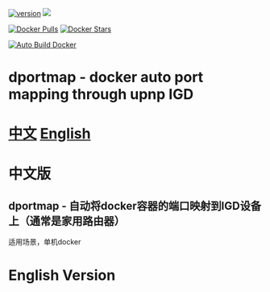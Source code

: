 

[![version](https://images.microbadger.com/badges/version/xenocider/dportmap.svg)](https://microbadger.com/images/xenocider/dportmap "Get your own version badge on microbadger.com")
[![](https://images.microbadger.com/badges/image/xenocider/dportmap.svg)](https://microbadger.com/images/xenocider/dportmap "Get your own image badge on microbadger.com")

[![Docker Pulls](https://img.shields.io/docker/pulls/xenocider/dportmap.svg)](https://hub.docker.com/r/xenocider/dportmap/ "Docker Pulls")
[![Docker Stars](https://img.shields.io/docker/stars/xenocider/dportmap.svg)](https://hub.docker.com/r/xenocider/dportmap/ "Docker Stars")

[![Auto Build Docker](https://github.com/XenosLu/dportmap/actions/workflows/main.yml/badge.svg)](https://github.com/XenosLu/dportmap/actions/workflows/main.yml)


# dportmap - docker auto port mapping through upnp IGD

# [中文](#chinese)  [English](#english)

# <span id="chinese">中文版</span>
## dportmap - 自动将docker容器的端口映射到IGD设备上（通常是家用路由器）
适用场景，单机docker



# <span id="english">English Version</span>